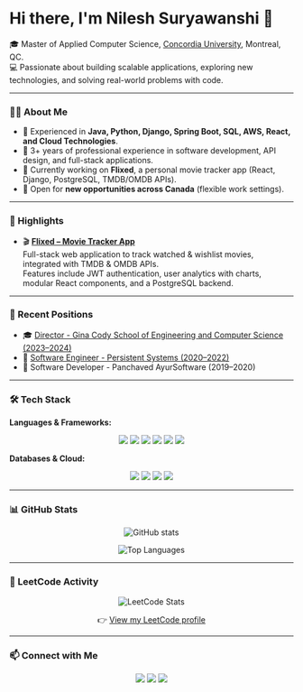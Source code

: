 # Hi there, I'm Nilesh Suryawanshi 👋  

🎓 Master of Applied Computer Science, [Concordia University](https://www.concordia.ca), Montreal, QC.   
💻 Passionate about building scalable applications, exploring new technologies, and solving real-world problems with code.  

---

### 👨‍💻 About Me  
- 🔧 Experienced in **Java, Python, Django, Spring Boot, SQL, AWS, React, and Cloud Technologies**.  
- 🚀 3+ years of professional experience in software development, API design, and full-stack applications.  
- 🌱 Currently working on **Flixed**, a personal movie tracker app (React, Django, PostgreSQL, TMDB/OMDB APIs).  
- 🎯 Open for **new opportunities across Canada** (flexible work settings).  

---

### 🌟 Highlights  
- 🎬 **[Flixed – Movie Tracker App](https://flixed-movie-tracker.pages.dev/)**  
  Full-stack web application to track watched & wishlist movies, integrated with TMDB & OMDB APIs.  
  Features include JWT authentication, user analytics with charts, modular React components, and a PostgreSQL backend.  

---

### 📌 Recent Positions  
- 🎓 [Director - Gina Cody School of Engineering and Computer Science (2023–2024)](https://gsaconcordia.ca)  
- 💼 [Software Engineer - Persistent Systems (2020–2022)](https://www.persistent.com)  
- 💼 Software Developer - Panchaved AyurSoftware (2019–2020)  

---

### 🛠️ Tech Stack  

**Languages & Frameworks:**  
<p align="center">
  <img src="https://img.shields.io/badge/Java-007396?style=for-the-badge&logo=java&logoColor=white" />
  <img src="https://img.shields.io/badge/Python-3776AB?style=for-the-badge&logo=python&logoColor=white" />
  <img src="https://img.shields.io/badge/JavaScript-F7DF1E?style=for-the-badge&logo=javascript&logoColor=black" />
  <img src="https://img.shields.io/badge/Django-092E20?style=for-the-badge&logo=django&logoColor=white" />
  <img src="https://img.shields.io/badge/Spring_Boot-6DB33F?style=for-the-badge&logo=springboot&logoColor=white" />
  <img src="https://img.shields.io/badge/React-61DAFB?style=for-the-badge&logo=react&logoColor=black" />
</p>  

**Databases & Cloud:**  
<p align="center">
  <img src="https://img.shields.io/badge/PostgreSQL-4169E1?style=for-the-badge&logo=postgresql&logoColor=white" />
  <img src="https://img.shields.io/badge/MySQL-4479A1?style=for-the-badge&logo=mysql&logoColor=white" />
  <img src="https://img.shields.io/badge/AWS-232F3E?style=for-the-badge&logo=amazonaws&logoColor=white" />
  <img src="https://img.shields.io/badge/Docker-2496ED?style=for-the-badge&logo=docker&logoColor=white" />
</p>  

---

### 📊 GitHub Stats  
<p align="center">
  <img src="https://github-readme-stats.vercel.app/api?username=nilesh1168&show_icons=true&theme=radical" alt="GitHub stats" />
</p>  

<p align="center">
  <img src="https://github-readme-stats.vercel.app/api/top-langs/?username=nilesh1168&layout=compact&theme=radical" alt="Top Languages" />
</p>  

---

### 🧩 LeetCode Activity  
<p align="center">
  <img src="https://leetcard.jacoblin.cool/nilesh1168?theme=dark&font=Karma&ext=activity" alt="LeetCode Stats" />
</p>  

<p align="center">
  👉 <a href="https://leetcode.com/nilesh1168/">View my LeetCode profile</a>
</p>  

---

### 📫 Connect with Me  
<p align="center">
  <a href="https://www.linkedin.com/in/nilesh-suryawanshi1168/"><img src="https://img.shields.io/badge/LinkedIn-0A66C2?style=for-the-badge&logo=linkedin&logoColor=white" /></a>
  <a href="https://nilesh-suryawanshi.wiki"><img src="https://img.shields.io/badge/Portfolio-000000?style=for-the-badge&logo=About.me&logoColor=white" /></a>
  <a href="mailto:nilesh.suryawanshi@example.com"><img src="https://img.shields.io/badge/Email-D14836?style=for-the-badge&logo=gmail&logoColor=white" /></a>
</p>  